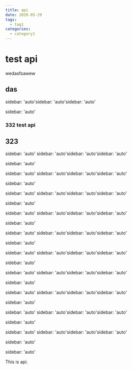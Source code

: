 ```yaml
---
title: api
date: 2020-05-29
tags:
  - tag1
categories:
  - category1
---
```


# test api

wedasfsawew

## das

sidebar: 'auto'sidebar: 'auto'sidebar: 'auto'

sidebar: 'auto'

### 332 test api

## 323

sidebar: 'auto'
sidebar: 'auto'sidebar: 'auto'sidebar: 'auto'

sidebar: 'auto'

sidebar: 'auto'
sidebar: 'auto'sidebar: 'auto'sidebar: 'auto'

sidebar: 'auto'

sidebar: 'auto'
sidebar: 'auto'sidebar: 'auto'sidebar: 'auto'

sidebar: 'auto'

sidebar: 'auto'
sidebar: 'auto'sidebar: 'auto'sidebar: 'auto'

sidebar: 'auto'

sidebar: 'auto'
sidebar: 'auto'sidebar: 'auto'sidebar: 'auto'

sidebar: 'auto'

sidebar: 'auto'
sidebar: 'auto'sidebar: 'auto'sidebar: 'auto'

sidebar: 'auto'

sidebar: 'auto'
sidebar: 'auto'sidebar: 'auto'sidebar: 'auto'

sidebar: 'auto'

sidebar: 'auto'
sidebar: 'auto'sidebar: 'auto'sidebar: 'auto'

sidebar: 'auto'

sidebar: 'auto'
sidebar: 'auto'sidebar: 'auto'sidebar: 'auto'

sidebar: 'auto'

sidebar: 'auto'
sidebar: 'auto'sidebar: 'auto'sidebar: 'auto'

sidebar: 'auto'

sidebar: 'auto'

This is api.
